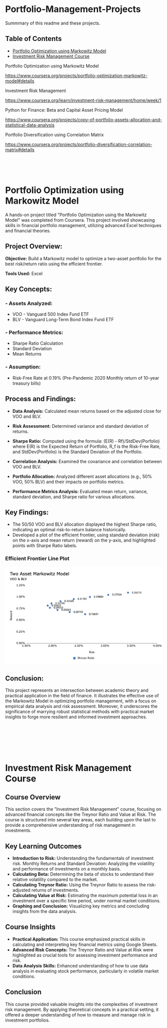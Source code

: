 # Portfolio-Management-Projects

Summmary of this readme and these projects. 

## Table of Contents
- [Portfolio Optimization using Markowitz Model](#Portfolio-Optimization-using-Markowitz-Model)
- [Investment Risk Management Course](#Investment-Risk-Management-Course)



Portfolio Optimization using Markowitz Model

https://www.coursera.org/projects/portfolio-optimization-markowitz-model#details

Investment Risk Management

https://www.coursera.org/learn/investment-risk-management/home/week/1

Python for Finance: Beta and Capital Asset Pricing Model

https://www.coursera.org/projects/copy-of-portfolio-assets-allocation-and-statistical-data-analysis

Portfolio Diversification using Correlation Matrix

https://www.coursera.org/projects/portfolio-diversification-correlation-matrix#details


<br>
<br>
<br>

# Portfolio Optimization using Markowitz Model
A hands-on project titled "Portfolio Optimization using the Markowitz Model" was completed from Coursera. This project involved showcasing skills in financial portfolio management, utilizing advanced Excel techniques and financial theories.

## Project Overview:
**Objective:** Build a Markowitz model to optimize a two-asset portfolio for the best risk/return ratio using the efficient frontier.

**Tools Used:** Excel
## Key Concepts:
### - Assets Analyzed:
 - VOO - Vanguard 500 Index Fund ETF
 - BLV - Vanguard Long-Term Bond Index Fund ETF
### - Performance Metrics:
- Sharpe Ratio Calculation
- Standard Deviation
- Mean Returns
### - Assumption: 
 - Risk-Free Rate at 0.19% (Pre-Pandemic 2020 Monthly return of 10-year treasury bills)
## Process and Findings:
 - **Data Analysis:** Calculated mean returns based on the adjusted close for VOO and BLV.

 - **Risk Assessment:** Determined variance and standard deviation of returns.

 - **Sharpe Ratio:** Computed using the formula: 
(E(R) - Rf)/StdDev(Porfolio) where E(R) is the Expected Return of Portfolio, R_f is the Risk-Free Rate, and StdDev(Portfolio) is the Standard Deviation of the Portfolio.

 - **Correlation Analysis:** Examined the covariance and correlation between VOO and BLV.

 - **Portfolio Allocation:** Analyzed different asset allocations (e.g., 50% VOO, 50% BLV) and their impacts on portfolio metrics.
 
 - **Performance Metrics Analysis:** Evaluated mean return, variance, standard deviation, and Sharpe ratio for various allocations.

## Key Findings:
- The 50/50 VOO and BLV allocation displayed the highest Sharpe ratio, indicating an optimal risk-to-return balance historically.
- Developed a plot of the efficient frontier, using standard deviation (risk) on the x-axis and mean return (reward) on the y-axis, and highlighted points with Sharpe Ratio labels.

### Efficient Frontier Line Plot
![Efficient Frontier Line Plot](efficient-frontier-img.png)
## Conclusion:
This project represents an intersection between academic theory and practical application in the field of finance. It illustrates the effective use of the Markowitz Model in optimizing portfolio management, with a focus on empirical data analysis and risk assessment. Moreover, it underscores the significance of marrying robust statistical methods with practical market insights to forge more resilient and informed investment approaches.



<br>
<br>
<br>
<br>
<br>




# Investment Risk Management Course
## Course Overview
This section covers the "Investment Risk Management" course, focusing on advanced financial concepts like the Treynor Ratio and Value at Risk. The course is structured into several key areas, each building upon the last to provide a comprehensive understanding of risk management in investments.

## Key Learning Outcomes
 - **Introduction to Risk:** Understanding the fundamentals of investment risk.
Monthly Returns and Standard Deviation: Analyzing the volatility and performance of investments on a monthly basis.
 - **Calculating Beta:** Determining the beta of stocks to understand their relative volatility compared to the market.
 - **Calculating Treynor Ratio:** Using the Treynor Ratio to assess the risk-adjusted returns of investments.
 - **Calculating Value at Risk:** Estimating the maximum potential loss in an investment over a specific time period, under normal market conditions.
 - **Graphing and Conclusion:** Visualizing key metrics and concluding insights from the data analysis.

## Course Insights
 - **Practical Application:** This course emphasized practical skills in calculating and interpreting key financial metrics using Google Sheets.
 - **Advanced Risk Concepts:** The Treynor Ratio and Value at Risk were highlighted as crucial tools for assessing investment performance and risk.
 - **Data Analysis Skills:** Enhanced understanding of how to use data analysis in evaluating stock performance, particularly in volatile market conditions.

## Conclusion
This course provided valuable insights into the complexities of investment risk management. By applying theoretical concepts in a practical setting, it offered a deeper understanding of how to measure and manage risk in investment portfolios.














